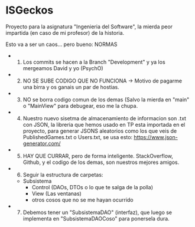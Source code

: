 # ISGeckos
Proyecto para la asignatura "Ingenieria del Software", la mierda peor impartida (en caso de mi profesor) de la historia.

Esto va a ser un caos... pero bueno: NORMAS

  - 1. Los commits se hacen a la Branch "Development" y ya los mergeamos David y yo (PsychO)
  - 2. NO SE SUBE CODIGO QUE NO FUNCIONA -> Motivo de pagarme una birra y os ganais un par de hostias.
  - 3. NO se borra codigo comun de los demas (Salvo la mierda en "main" o "MainView" para debugear, eso me la chupa.
  - 4. Nuestro nuevo sisetma de almacenamiento de informacion son .txt con JSON, la libreria que hemos usado en TP esta importada en el proyecto, para generar JSONS aleatorios como los que veis de PublishedGames.txt o Users.txt, se usa esto: https://www.json-generator.com/
  - 5. HAY QUE CURRAR, pero de forma inteligente. StackOverflow, Github, y el codigo de los demas, son nuestros mejores amigos.
  - 6. Seguir la estructura de carpetas:
      - Subsistema
        - Control (DAOs, DTOs o lo que te salga de la polla)
        - View (Las ventanas)
        - otros cosos que no se me hayan ocurrido
        
  - 7. Debemos tener un "SubsistemaDAO" (interfaz), que luego se implementa en "SubsistemaDAOCoso" para ponersela dura.
